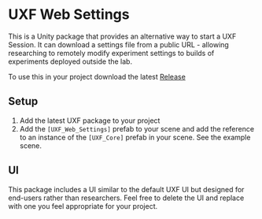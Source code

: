 # UXF Web Settings

This is a Unity package that provides an alternative way to start a UXF Session. It can download a settings file from a public URL - allowing researching to remotely modify experiment settings to builds of experiments deployed outside the lab.

To use this in your project download the latest [Release](https://github.com/jackbrookes/uxf-web-settings/releases/latest)

## Setup

1. Add the latest UXF package to your project
2. Add the `[UXF_Web_Settings]` prefab to your scene and add the reference to an instance of the `[UXF_Core]` prefab in your scene. See the example scene.

## UI

This package includes a UI similar to the default UXF UI but designed for end-users rather than researchers. Feel free to delete the UI and replace with one you feel appropriate for your project.

